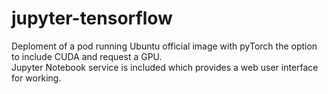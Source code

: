 # jupyter-tensorflow

Deploment of a pod running Ubuntu official image with pyTorch the option to include CUDA and request a GPU.  
Jupyter Notebook service is included which provides a web user interface for working.
